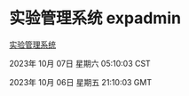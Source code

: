 # 实验管理系统 expadmin
[实验管理系统](http://:56808/expadmin-782313d2-e1b1-4ea7-932e-3a55e6a1a4d0/)

2023年 10月 07日 星期六 05:10:03 CST

2023年 10月 06日 星期五 21:10:03 GMT
